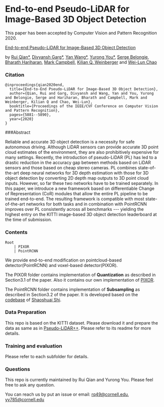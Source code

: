 # End-to-end Pseudo-LiDAR for Image-Based 3D Object Detection
This paper has been accepted by Computer Vision and Pattern Recognition 2020.

[End-to-end Pseudo-LiDAR for Image-Based 3D Object Detection](https://arxiv.org/abs/2004.03080)

by [Rui Qian*](https://rui1996.github.io/), [Divyansh Garg*](http://divyanshgarg.com/), [Yan Wang*](https://www.cs.cornell.edu/~yanwang/), [Yurong You*](http://yurongyou.com/), [Serge Belongie](https://vision.cornell.edu/se3/people/serge-belongie/), [Bharath Hariharan](http://home.bharathh.info/), [Mark Campbell](https://campbell.mae.cornell.edu/), [Kilian Q. Weinberger](http://kilian.cs.cornell.edu/) and [Wei-Lun Chao](http://www-scf.usc.edu/~weilunc/)

### Citation
```
@inproceedings{qian2020end,
  title={End-to-End Pseudo-LiDAR for Image-Based 3D Object Detection},
  author={Qian, Rui and Garg, Divyansh and Wang, Yan and You, Yurong and Belongie, Serge and Hariharan, Bharath and Campbell, Mark and Weinberger, Kilian Q and Chao, Wei-Lun},
  booktitle={Proceedings of the IEEE/CVF Conference on Computer Vision and Pattern Recognition},
  pages={5881--5890},
  year={2020}
}
```

###Abstract

Reliable and accurate 3D object detection is a necessity for safe autonomous driving. Although LiDAR sensors can provide accurate 3D point cloud estimates of the environment, they are also prohibitively expensive for many settings. Recently, the introduction of pseudo-LiDAR (PL) has led to a drastic reduction in the accuracy gap between methods based on LiDAR sensors and those based on cheap stereo cameras. PL combines state-of-the-art deep neural networks for 3D depth estimation with those for 3D object detection by converting 2D depth map outputs to 3D point cloud inputs. However, so far these two networks have to be trained separately. In this paper, we introduce a new framework based on differentiable Change of Representation (CoR) modules that allow the entire PL pipeline to be trained end-to-end. The resulting framework is compatible with most state-of-the-art networks for both tasks and in combination with PointRCNN improves over PL consistently across all benchmarks --- yielding the highest entry on the KITTI image-based 3D object detection leaderboard at the time of submission. 

### Contents

```
Root
    | PIXOR
    | PointRCNN
```

We provide end-to-end modification on pointcloud-based detector(PointRCNN) and voxel-based detector(PIXOR).

The PIXOR folder contains implementation of **Quantization** as described in Section3.1 of the paper. Also it contains our own implementation of [PIXOR](https://arxiv.org/abs/1902.06326). 

The PointRCNN folder contains implementation of **Subsampling** as described in Section3.2 of the paper. It is developed based on the [codebase](https://github.com/sshaoshuai/PointRCNN) of [Shaoshuai Shi](https://github.com/sshaoshuai).

### Data Preparation 
This repo is based on the KITTI dataset. Please download it and prepare the data as same as in [Pseudo-LiDAR++](https://github.com/mileyan/Pseudo_Lidar_V2#pseudo-lidar-accurate-depth-for-3d-object-detection-in-autonomous-driving). Please refer to its readme for more details.

### Training and evaluation
Please refer to each subfolder for details.

### Questions
This repo is currently maintained by Rui Qian and Yurong You. Please feel free to ask any question.

You can reach us by put an issue or email:
[rq49@cornell.edu](mailto:rq49@cornell.edu?subject=[GitHub]%20Pseudo-Lidar_E2E),
[yy785@cornell.edu](mailto:yy785@cornell.edu?subject=[GitHub]%20Pseudo-Lidar_E2E)